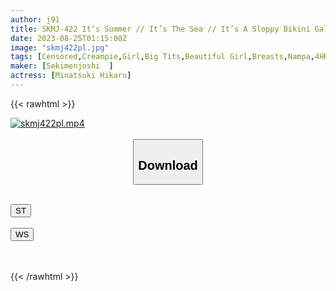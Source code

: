 ```yaml
---
author: j91
title: SKMJ-422 It’s Summer // It’s The Sea // It’s A Sloppy Bikini Gal // Take A Licking Swimsuit Girl Home Paco WW The Body That Was Too Excited On The Beach Is Mischievous! Saddle Rolled So Much That Consciousness Is Blown Away! The Best Lewd Summer Memories SP
date: 2023-08-25T01:15:00Z
image: "skmj422pl.jpg"
tags: [Censored,Creampie,Girl,Big Tits,Beautiful Girl,Breasts,Nampa,4HR+,Slender,Swimsuit,Tits	 ]
maker: [Sekimenjoshi  ]
actress: [Minatsuki Hikaru]
---
```



{{< rawhtml >}}

<div class="video" data-videoid="goPkgjPlVdiq1Oj">
    <a href="javascript:;">
        <img src="https://my.j91.asia/posts/skmj422pl/skmj422pl.jpg" width="WIDTH" height="HEIGHT" alt="skmj422pl.mp4" loading="lazy">
    </a>
</div>

<script type="text/javascript" src="https://j91.asia/asset/on-demand-st.js"></script>

<br>
  <link rel="stylesheet" href="https://j91.asia/asset/bs5.css">
  
  <center>
  <button class="btn btn-primary" type="button" data-bs-toggle="collapse" data-bs-target=".multi-collapse" aria-expanded="false" aria-controls="multiCollapseExample1 multiCollapseExample2"><h2>Download</h2></button></center>
</p>
<div class="row">
  <div class="col">
    <div class="collapse multi-collapse" id="multiCollapseExample1">
      <div class="card card-body">
	      	      <br>
<div class="buttons">  
<a href="https://streamtape.to/v/goPkgjPlVdiq1Oj"><button class="btn-hover color-3"><i class="fa fa-download"></i> ST</button></a></div>
    </div>
  </div>
</div>
  <div class="col">
    <div class="collapse multi-collapse" id="multiCollapseExample2">
      <div class="card card-body">
	      <br>
<div class="buttons">
    <a href="https://wolfstream.tv/5kblhx0m9q8a"><button class="btn-hover color-9"><i class="fa fa-download"></i> WS</button></a></div>
<br><br>
      </div>
    </div>
  </div>
</div>

{{< /rawhtml >}}
